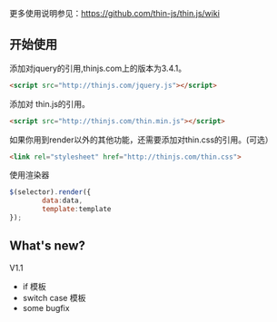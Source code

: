 更多使用说明参见：<a href='https://github.com/thin-js/thin.js/wiki'>https://github.com/thin-js/thin.js/wiki<a>

## 开始使用

添加对jquery的引用,thinjs.com上的版本为3.4.1。
``` html
<script src="http://thinjs.com/jquery.js"></script>
```
添加对 thin.js的引用。
```html
<script src="http://thinjs.com/thin.min.js"></script>
``` 
如果你用到render以外的其他功能，还需要添加对thin.css的引用。(可选）
```html
<link rel="stylesheet" href="http://thinjs.com/thin.css">
```

使用渲染器
``` javascript
$(selector).render({
        data:data,
        template:template
});
```

## What's new?

V1.1 
* if 模板
* switch case 模板
* some bugfix




